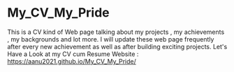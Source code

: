 # My_CV_My_Pride
This is a CV kind of Web page talking about my projects , my achievements , my backgrounds and lot more.
I will update these web page frequently after every new achievement as well as after building exciting projects.
Let's Have a Look at my CV cum Resume Website :
https://aanu2021.github.io/My_CV_My_Pride/

